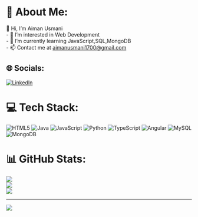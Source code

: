 # 💫 About Me:
👋 Hi, I’m Aiman Usmani<br>- 👀 I’m interested in Web Development<br>- 🌱 I’m currently learning JavaScript,SQL,MongoDB<br>- 📫 Contact me at aimanusmani1700@gmail.com


## 🌐 Socials:
[![LinkedIn](https://img.shields.io/badge/LinkedIn-%230077B5.svg?logo=linkedin&logoColor=white)](https://linkedin.com/in/https://www.linkedin.com/in/aiman-usmani/) 

# 💻 Tech Stack:
![HTML5](https://img.shields.io/badge/html5-%23E34F26.svg?style=for-the-badge&logo=html5&logoColor=white) ![Java](https://img.shields.io/badge/java-%23ED8B00.svg?style=for-the-badge&logo=openjdk&logoColor=white) ![JavaScript](https://img.shields.io/badge/javascript-%23323330.svg?style=for-the-badge&logo=javascript&logoColor=%23F7DF1E) ![Python](https://img.shields.io/badge/python-3670A0?style=for-the-badge&logo=python&logoColor=ffdd54) ![TypeScript](https://img.shields.io/badge/typescript-%23007ACC.svg?style=for-the-badge&logo=typescript&logoColor=white) ![Angular](https://img.shields.io/badge/angular-%23DD0031.svg?style=for-the-badge&logo=angular&logoColor=white) ![MySQL](https://img.shields.io/badge/mysql-4479A1.svg?style=for-the-badge&logo=mysql&logoColor=white) ![MongoDB](https://img.shields.io/badge/MongoDB-%234ea94b.svg?style=for-the-badge&logo=mongodb&logoColor=white)
# 📊 GitHub Stats:
![](https://github-readme-stats.vercel.app/api?username=aimanusmani17&theme=dark&hide_border=false&include_all_commits=false&count_private=false)<br/>
![](https://github-readme-streak-stats.herokuapp.com/?user=aimanusmani17&theme=dark&hide_border=false)<br/>
![](https://github-readme-stats.vercel.app/api/top-langs/?username=aimanusmani17&theme=dark&hide_border=false&include_all_commits=false&count_private=false&layout=compact)

---
[![](https://visitcount.itsvg.in/api?id=aimanusmani17&icon=0&color=0)](https://visitcount.itsvg.in)

<!-- Proudly created with GPRM ( https://gprm.itsvg.in ) -->
